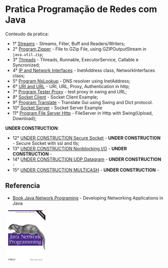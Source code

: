 # Pratica Programação de Redes com Java

Conteudo da pratica:

  + 1° [Streams](./streams-filters-example) - Streams, Filter, Buff and Readers/Writers;
  + 2° [Program Zipper](./zipper) - FIle to GZip File, using GZIPOutputStream in `java.util.zip`;
  + 3° [Threads](./threads-example) - Threads, Runnable, ExecutorService, Callable e Syncronized;
  + 4° [IP and Network Interfaces](./InetAddress-networkInterface-example) - InetAddress class, NetworkInterfaces class;
  + 5° [Program NsLookup](./nslookup) - DNS resolver using InetAddress;
  + 6° [URI and URL](./uri-url-example) - URI, URL, Proxy, Authentication in http;
  + 7° [Program Tester Proxy](./testProxy) - test proxy in swing and URL;
  + 8° [Socket Client](./socket-client-example) - Socket Client Example;
  + 9° [Program Translate](./translate) - Translate Gui using Swing and Dict protocol. 
  + 10° [Socket Server](./socket-server-example) - Socket Server Example 
  + 11° [Program File Server Http](./file-server-http) - FileServer in Http with Swing(Upload, Download);

**UNDER CONSTRUCTION**:

  + 12° [UNDER CONSTRUCTION Secure Socket](./secure-sockets-example) - **UNDER CONSTRUCTION** - Secure Socket with ssl and tls;
  + 13° [UNDER CONSTRUCTION Nonblocking I/O](./nio-example) - **UNDER CONSTRUCTION** -
  + 14° [UNDER CONSTRUCTION UDP Datagram](./udp-example) - **UNDER CONSTRUCTION** -
  + 15° [UNDER CONSTRUCTION MULTICASH](./multicast-example) - **UNDER CONSTRUCTION** -

## Referencia

  + [Book Java Network Programing](https://www.oreilly.com/library/view/java-network-programming/9781449365936/) - Developing Networking Applications in Java<br/>
<img src="./java-networking-programing.png" width="128px" alt="book reference Java Networking Programing">

